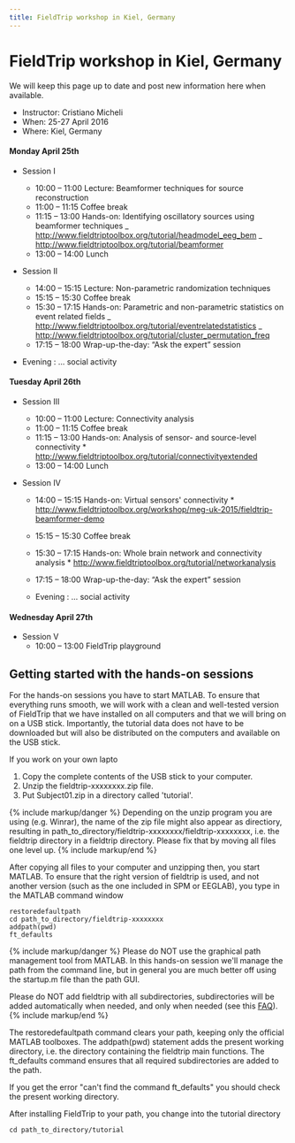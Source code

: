 ```yaml
---
title: FieldTrip workshop in Kiel, Germany
---
```


# FieldTrip workshop in Kiel, Germany

We will keep this page up to date and post new information here when available.

-   Instructor: Cristiano Micheli
-   When: 25-27 April 2016
-   Where: Kiel, Germany

#### Monday April 25th

-   Session I

    -   10:00 – 11:00		Lecture: Beamformer techniques for source reconstruction
    -   11:00 – 11:15		Coffee break
    -   11:15 – 13:00		Hands-on: Identifying oscillatory sources using beamformer techniques
            _ <http://www.fieldtriptoolbox.org/tutorial/headmodel_eeg_bem>
            _ <http://www.fieldtriptoolbox.org/tutorial/beamformer>
    -   13:00 – 14:00		Lunch

-   Session II

    -   14:00 – 15:15		Lecture: Non-parametric randomization techniques
    -   15:15 – 15:30		Coffee break
    -   15:30 – 17:15	Hands-on: Parametric and non-parametric statistics on event related fields
            _ <http://www.fieldtriptoolbox.org/tutorial/eventrelatedstatistics>
            _ <http://www.fieldtriptoolbox.org/tutorial/cluster_permutation_freq>
    -   17:15 – 18:00		Wrap-up-the-day: “Ask the expert” session

-   Evening : ... social activity

#### Tuesday April 26th

-   Session III

    -   10:00 – 11:00		Lecture: Connectivity analysis
    -   11:00 – 11:15		Coffee break
    -   11:15 – 13:00		Hands-on: Analysis of sensor- and source-level connectivity
            \* <http://www.fieldtriptoolbox.org/tutorial/connectivityextended>
    -   13:00 – 14:00		Lunch

-   Session IV

    -   14:00 – 15:15		Hands-on: Virtual sensors' connectivity
            \* <http://www.fieldtriptoolbox.org/workshop/meg-uk-2015/fieldtrip-beamformer-demo>
    -   15:15 – 15:30		Coffee break
    -   15:30 – 17:15	Hands-on: Whole brain network and connectivity analysis
            \* <http://www.fieldtriptoolbox.org/tutorial/networkanalysis>
    -   17:15 – 18:00		Wrap-up-the-day: “Ask the expert” session

    -   Evening : ... social activity

#### Wednesday April 27th

-   Session V
    -   10:00 – 13:00		FieldTrip playground

## Getting started with the hands-on sessions

For the hands-on sessions you have to start MATLAB. To ensure that everything runs smooth, we will work with a clean and well-tested version of FieldTrip that we have installed on all computers and that we will bring on on a USB stick. Importantly, the tutorial data does not have to be downloaded but will also be distributed on the computers and available on the USB stick.

If you work on your own lapto
 1.  Copy the complete contents of the USB stick to your computer.
 2.  Unzip the fieldtrip-xxxxxxxx.zip file.
 3.  Put Subject01.zip in a directory called 'tutorial'.

{% include markup/danger %}
Depending on the unzip program you are using (e.g. Winrar), the name of the zip file might also appear as directiory, resulting in path_to_directory/fieldtrip-xxxxxxxx/fieldtrip-xxxxxxxx, i.e. the fieldtrip directory in a fieldtrip directory. Please fix that by moving all files one level up.
{% include markup/end %}

After copying all files to your computer and unzipping then, you start MATLAB. To ensure that the right version of fieldtrip is used, and not another version (such as the one included in SPM or EEGLAB), you type in the MATLAB command window

    restoredefaultpath
    cd path_to_directory/fieldtrip-xxxxxxxx
    addpath(pwd)
    ft_defaults

{% include markup/danger %}
Please do NOT use the graphical path management tool from MATLAB. In this hands-on session we'll manage the path from the command line, but in general you are much better off using the startup.m file than the path GUI.

Please do NOT add fieldtrip with all subdirectories, subdirectories will be added automatically when needed, and only when needed (see this [FAQ](/faq/should_i_add_fieldtrip_with_all_subdirectories_to_my_matlab_path)).
{% include markup/end %}

The restoredefaultpath command clears your path, keeping only the
official MATLAB toolboxes. The addpath(pwd) statement adds the
present working directory, i.e. the directory containing the fieldtrip
main functions. The ft_defaults command ensures that all required
subdirectories are added to the path.

If you get the error "can't find the command ft_defaults" you should check the present working directory.

After installing FieldTrip to your path, you change into the tutorial directory

    cd path_to_directory/tutorial
